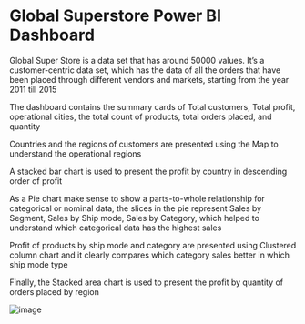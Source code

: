 # Global Superstore Power BI Dashboard

Global Super Store is a data set that has around 50000 values. It’s a customer-centric data set, which has the data of all the orders that have been placed through different vendors and markets, starting from the year 2011 till 2015

The dashboard contains the summary cards of Total customers, Total profit, operational cities, the total count of products, total orders placed, and quantity

Countries and the regions of customers are presented using the Map to understand the operational regions

A stacked bar chart is used to present the profit by country in descending order of profit

As a Pie chart make sense to show a parts-to-whole relationship for categorical or nominal data, the slices in the pie represent Sales by Segment, Sales by Ship mode, Sales by Category, which helped to understand which categorical data has the highest sales

Profit of products by ship mode and category are presented using Clustered column chart and it clearly compares which category sales better in which ship mode type

Finally, the Stacked area chart is used to present the profit by quantity of orders placed by region




![image](https://user-images.githubusercontent.com/104180164/166192476-b853f131-9f2c-4fe1-ab57-560ef1f65a1d.png)
